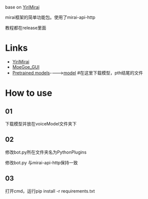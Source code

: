 base on [YiriMirai](https://blog.csdn.net/weixin_45082972/article/details/114388237)

mirai框架的简单功能包。使用了mirai-api-http

教程都在release里面




# Links
- [YiriMirai](https://github.com/YiriMiraiProject/YiriMirai)
- [MoeGoe_GUI](https://github.com/CjangCjengh/MoeGoe_GUI) 
- [Pretrained models](https://github.com/CjangCjengh/TTSModels)---->[model](https://sjtueducn-my.sharepoint.com/personal/cjang_cjengh_sjtu_edu_cn/_layouts/15/onedrive.aspx?id=%2Fpersonal%2Fcjang%5Fcjengh%5Fsjtu%5Fedu%5Fcn%2FDocuments%2Fvits%5Fmodels%2Fnene%2Bnanami%2Brong%2Btang%2F1374%5Fepochs%2Epth&parent=%2Fpersonal%2Fcjang%5Fcjengh%5Fsjtu%5Fedu%5Fcn%2FDocuments%2Fvits%5Fmodels%2Fnene%2Bnanami%2Brong%2Btang&ga=1) #在这里下载模型，pth结尾的文件

# How to use
  01
  --
  下载模型并放在voiceModel文件夹下
  
  02
  --
  修改bot.py所在文件夹名为PythonPlugins
  
  修改bot.py 与mirai-api-http保持一致
  
  03
  --
  打开cmd，运行pip install -r requirements.txt
  
